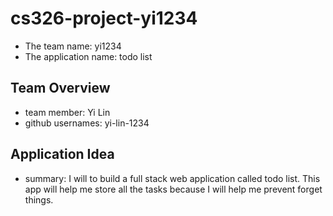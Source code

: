 # cs326-project-yi1234

- The team name: yi1234
- The application name: todo list

## Team Overview

- team member: Yi Lin
- github usernames: yi-lin-1234

## Application Idea

- summary: I will to build a full stack web application called todo list. This app will help me store all the tasks because I will help me prevent forget things.
